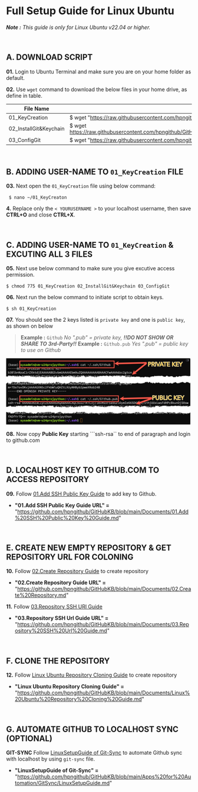 # Full Setup Guide for Linux Ubuntu

*_**Note :**  This guide is only for Linux Ubuntu v22.04 or higher._*

<br>

## A. DOWNLOAD SCRIPT
**01.**  Login to Ubuntu Terminal and make sure you are on your home folder as default.

**02.**  Use ```wget``` command to download the below files in your home drive, as define in table.


| File Name | URL with Wget |
| --- | --- |
| 01_KeyCreation | $ wget "https://raw.githubusercontent.com/hpngithub/GitHubKB/main/SSH%20Public%20Key/Linux%20ubuntu/01_KeyCreation"
| 02_InstallGit&Keychain | $ wget https://raw.githubusercontent.com/hpngithub/GitHubKB/main/SSH%20Public%20Key/Linux%20ubuntu/02_InstallGit%26Keychain|
| 03_ConfigGit | $ wget "https://raw.githubusercontent.com/hpngithub/GitHubKB/main/SSH%20Public%20Key/Linux%20ubuntu/03_ConfigGit" |

<br>

## B. ADDING USER-NAME TO ```01_KeyCreation``` FILE
**03.** Next open the ```01_KeyCreation``` file using below command:

     $ nano ~/01_KeyCreaton

**4.** Replace only the ``` < YOURUSERNAME > ``` to your localhost username, then save **CTRL+O** and close **CTRL+X**.

<br>

## C. ADDING USER-NAME TO ```01_KeyCreation``` & EXCUTING ALL 3 FILES
**05.** Next use below command to make sure you give excutive access permission.

    $ chmod 775 01_KeyCreation 02_InstallGit&Keychain 03_ConfigGit


**06.** Next run the below command to initiate script to obtain keys.

    $ sh 01_KeyCreation

**07.** You should see the 2 keys listed is ```private key``` and one is ```public key```, as shown on below

> **Example :** ```Github``` *No ".pub" = private key, **!!DO NOT SHOW OR SHARE TO 3rd-Party!!*** 
> **Example :** ```Github.pub``` *Yes ".pub" = public key to use on Github* 

<img src="https://raw.githubusercontent.com/hpngithub/GitHubKB/main/Documents/Images/Exsshkey.png?raw=true" width="500x"/>

**08.** Now copy **Public Key** starting ```ssh-rsa`` to end of paragraph and login to github.com

<br>

## D. LOCALHOST KEY TO GITHUB.COM TO ACCESS REPOSITORY
**09.** Follow [01.Add SSH Public Key Guide](https://github.com/hpngithub/GitHubKB/blob/main/Documents/01.Add%20SSH%20Public%20Key%20Guide.md) to add key to Github.

* **"01.Add SSH Public Key Guide URL" =** "https://github.com/hpngithub/GitHubKB/blob/main/Documents/01.Add%20SSH%20Public%20Key%20Guide.md"

<br>

## E. CREATE NEW EMPTY REPOSITORY & GET REPOSITORY URL FOR COLONING
**10.** Follow [02.Create Repository Guide](https://github.com/hpngithub/GitHubKB/blob/main/Documents/02.Create%20Repository.md) to create repository

* **"02.Create Repository Guide URL" =** "https://github.com/hpngithub/GitHubKB/blob/main/Documents/02.Create%20Repository.md"

**11.** Follow [03.Repository SSH URl Guide](https://github.com/hpngithub/GitHubKB/blob/main/Documents/03.Repository%20SSH%20Url%20Guide.md)

* **"03.Repository SSH Url Guide URL" =** "https://github.com/hpngithub/GitHubKB/blob/main/Documents/03.Repository%20SSH%20Url%20Guide.md"

<br>

## F. CLONE THE REPOSITORY
**12.** Follow [Linux Ubuntu Repository Cloning Guide](https://github.com/hpngithub/GitHubKB/blob/main/Documents/Linux%20Ubuntu%20Repository%20Cloning%20Guide.md) to create repository

* **"Linux Ubuntu Repository Cloning Guide" =** "https://github.com/hpngithub/GitHubKB/blob/main/Documents/Linux%20Ubuntu%20Repository%20Cloning%20Guide.md"

<br>

## G. AUTOMATE GITHUB TO LOCALHOST SYNC (OPTIONAL)
**GIT-SYNC** Follow [LinuxSetupGuide of Git-Sync](https://github.com/hpngithub/GitHubKB/blob/main/Apps%20for%20Automation/GitSync/LinuxSetupGuide.md) to automate Github sync with localhost by using ```git-sync``` file.

* **"LinuxSetupGuide of Git-Sync" =** "https://github.com/hpngithub/GitHubKB/blob/main/Apps%20for%20Automation/GitSync/LinuxSetupGuide.md"









 
